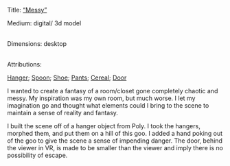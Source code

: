 Title: [“Messy”](https://sketchfab.com/3d-models/messy-d9321b46396f49c4913495f1fdeabba6)

Medium: digital/ 3d model<br><br>

Dimensions: desktop <br><br>


Attributions:

[Hanger](https://poly.google.com/view/cWzIGar8RJL);
[Spoon](https://poly.google.com/view/9_F2bQrTAmM);
[Shoe](https://poly.google.com/view/9qG_dsvmW_h);
[Pants](https://poly.google.com/view/azWdamCHUWQ);
[Cereal](https://poly.google.com/view/4jJs0oMp8C1);
[Door](https://poly.google.com/view/dRvd7q2nO-6)



I wanted to create a fantasy of a room/closet gone completely chaotic and messy. My inspiration was my own room, but much worse. I let my imagination go and thought what elements could I bring to the scene to maintain a sense of reality and fantasy.


I built the scene off of a hanger object from Poly. I took the hangers, morphed them, and put them on a hill of this goo. I added a hand poking out of the goo to give the scene a sense of impending danger. The door, behind the viewer in VR, is made to be smaller than the viewer and imply there is no possibility of escape.
